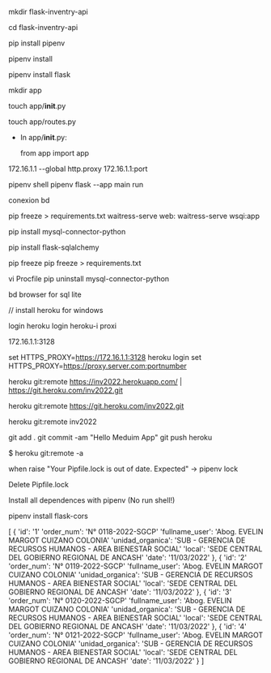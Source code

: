 mkdir flask-inventry-api

cd flask-inventry-api

pip install pipenv

pipenv install

pipenv install flask 

mkdir app 

touch app/__init__.py

touch app/routes.py

- In app/__init__.py:

    from app import app


172.16.1.1
--global http.proxy 172.16.1.1:port  

pipenv shell 
pipenv 
flask --app main run


conexion bd 


pip freeze > requirements.txt
 waitress-serve 
web: waitress-serve wsqi:app



pip install mysql-connector-python 

pip install flask-sqlalchemy 


pip freeze
pip freeze > requirements.txt


vi Procfile
pip uninstall mysql-connector-python 


bd browser for sql lite 


// install heroku for windows

login heroku 
login heroku-i
proxi

172.16.1.1:3128

set HTTPS_PROXY=https://172.16.1.1:3128
heroku login 
set HTTPS_PROXY=https://proxy.server.com:portnumber

heroku git:remote https://inv2022.herokuapp.com/ | https://git.heroku.com/inv2022.git

heroku git:remote https://git.heroku.com/inv2022.git

heroku git:remote inv2022


git add .
git commit -am "Hello Meduim App"
git push heroku 

$ heroku git:remote -a <your-heroku-application-name>


when raise "Your Pipfile.lock is out of date. Expected"
-> pipenv lock

Delete Pipfile.lock

Install all dependences with pipenv (No run shell!)

 pipenv install  flask-cors




 [
{
'id': '1'
'order_num': 'N° 0118-2022-SGCP' 
'fullname_user': 'Abog. EVELIN MARGOT CUIZANO COLONIA'
'unidad_organica': 'SUB - GERENCIA DE RECURSOS HUMANOS - AREA BIENESTAR SOCIAL'
'local': 'SEDE CENTRAL DEL GOBIERNO REGIONAL DE ANCASH'
'date': '11/03/2022'
},
{
'id': '2'
'order_num': 'N° 0119-2022-SGCP' 
'fullname_user': 'Abog. EVELIN MARGOT CUIZANO COLONIA'
'unidad_organica': 'SUB - GERENCIA DE RECURSOS HUMANOS - AREA BIENESTAR SOCIAL'
'local': 'SEDE CENTRAL DEL GOBIERNO REGIONAL DE ANCASH'
'date': '11/03/2022'
},
{
'id': '3'
'order_num': 'N° 0120-2022-SGCP' 
'fullname_user': 'Abog. EVELIN MARGOT CUIZANO COLONIA'
'unidad_organica': 'SUB - GERENCIA DE RECURSOS HUMANOS - AREA BIENESTAR SOCIAL'
'local': 'SEDE CENTRAL DEL GOBIERNO REGIONAL DE ANCASH'
'date': '11/03/2022'
},
{
'id': '4'
'order_num': 'N° 0121-2022-SGCP' 
'fullname_user': 'Abog. EVELIN MARGOT CUIZANO COLONIA'
'unidad_organica': 'SUB - GERENCIA DE RECURSOS HUMANOS - AREA BIENESTAR SOCIAL'
'local': 'SEDE CENTRAL DEL GOBIERNO REGIONAL DE ANCASH'
'date': '11/03/2022'
}
]